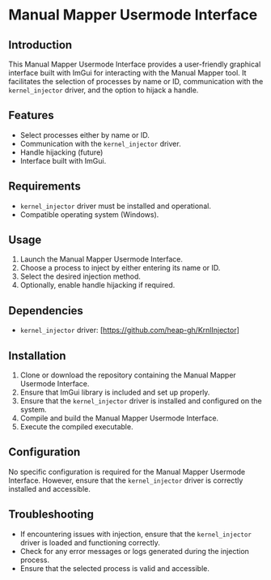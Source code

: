 # Manual Mapper Usermode Interface

## Introduction

This Manual Mapper Usermode Interface provides a user-friendly graphical interface built with ImGui for interacting with the Manual Mapper tool. It facilitates the selection of processes by name or ID, communication with the `kernel_injector` driver, and the option to hijack a handle.

## Features

- Select processes either by name or ID.
- Communication with the `kernel_injector` driver.
- Handle hijacking (future)
- Interface built with ImGui.

## Requirements

- `kernel_injector` driver must be installed and operational.
- Compatible operating system (Windows).

## Usage

1. Launch the Manual Mapper Usermode Interface.
2. Choose a process to inject by either entering its name or ID.
3. Select the desired injection method.
4. Optionally, enable handle hijacking if required.

## Dependencies

- `kernel_injector` driver: [https://github.com/heap-gh/KrnlInjector]

## Installation

1. Clone or download the repository containing the Manual Mapper Usermode Interface.
2. Ensure that ImGui library is included and set up properly.
3. Ensure that the `kernel_injector` driver is installed and configured on the system.
4. Compile and build the Manual Mapper Usermode Interface.
5. Execute the compiled executable.

## Configuration

No specific configuration is required for the Manual Mapper Usermode Interface. However, ensure that the `kernel_injector` driver is correctly installed and accessible.

## Troubleshooting

- If encountering issues with injection, ensure that the `kernel_injector` driver is loaded and functioning correctly.
- Check for any error messages or logs generated during the injection process.
- Ensure that the selected process is valid and accessible.

